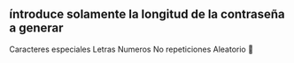 íntroduce solamente la longitud de la contraseña a generar
-
Caracteres especiales
Letras
Numeros
No repeticiones
Aleatorio 🔀 
